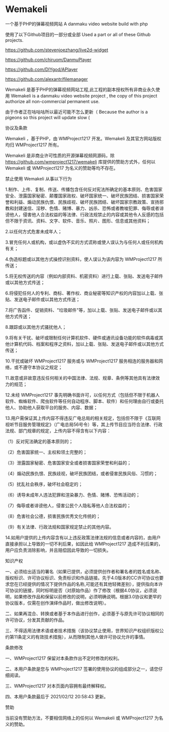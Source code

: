 ﻿# Wemakeli
一个基于PHP的弹幕视频网站
A danmaku video website build with php

使用了以下Github项目的一部分或全部
Used a part or all of these Github projects.

https://github.com/stevenjoezhang/live2d-widget

https://github.com/chiruom/DanmuPlayer

https://github.com/DIYgod/APlayer

https://github.com/alexantr/filemanager

Wemakeli 是基于PHP的弹幕视频网站工程,此工程的副本授权所有非商业永久使用
Wemakeli is a danmaku video website project , the copy of this project authorize all non-commercial permanent use.

由于作者正在咕咕咕所以最近可能不怎么更新（
Because the author is a pigeons so this project will update slow (

协议及条款

Wemakeli ，基于PHP，由 WMProject1217 开发。Wemakeli 及其官方网站版权均归 WMProject1217 所有。

Wemakeli 是非商业许可性质的开源弹幕视频网源码，除 https://github.com/wmproject1217/wemakeli 库提供的赞助方式外，任何以 Wemakeli 或 WMProject1217 为名义的赞助等均不存在。

禁止使用 Wemakeli 从事以下行为

1.制作、上传、复制、传送、传播包含任何反对宪法所确定的基本原则、危害国家安全、泄露国家秘密、颠覆国家政权、破坏国家统一、破坏民族团结、损害国家荣誉和利益、煽动民族仇恨、民族歧视、破坏民族团结、破坏国家宗教政策、宣扬邪教和封建迷信、淫秽、色情、赌博、暴力、凶杀、恐怖或者教唆犯罪、侮辱或者诽谤他人，侵害他人合法权益的等法律、行政法规禁止的内容或其他令人反感的包括但不限于资讯、资料、文字、软件、音乐、照片、图形、信息或其他资料；

2.以任何方式危害未成年人；

3.冒充任何人或机构，或以虚伪不实的方式谎称或使人误认为与任何人或任何机构有关；

4.伪造标题或以其他方式操控识别资料，使人误认为该内容为 WMProject1217 所传送；

5.将无权传送的内容（例如内部资料、机密资料）进行上载、张贴、发送电子邮件或以其他方式传送；

6.将侵犯任何人的专利、商标、著作权、商业秘密等知识产权的内容加以上载、张贴、发送电子邮件或以其他方式传送；

7.将广告函件、促销资料、"垃圾邮件"等，加以上载、张贴、发送电子邮件或以其他方式传送；

8.跟踪或以其他方式骚扰他人；

9.将有关干扰、破坏或限制任何计算机软件、硬件或通讯设备功能的软件病毒或其他计算机代码、档案和程序之资料，加以上载、张贴、发送电子邮件或以其他方式传送；

10.干扰或破坏 WMProject1217 服务或与 WMProject1217 服务相连的服务器和网络，或不遵守本协议之规定；

11.故意或非故意违反任何相关的中国法律、法规、规章、条例等其他具有法律效力的规范；

12.未经 WMProject1217 事先明确书面许可，以任何方式（包括但不限于机器人软件、蜘蛛软件、爬虫软件等任何自动程序、脚本、软件）和任何理由自行或委托他人、协助他人获取平台的服务、内容、数据；

13.用户需保证其上传内容不得违反广电总局的相关规定，包括但不限于《互联网视听节目服务管理规定》（广电总局56号令）等，其上传节目应当符合法律、行政法规、部门规章的规定，上传内容不得含有以下内容：

（1）反对宪法确定的基本原则的；

（2）危害国家统一、主权和领土完整的；

（3）泄露国家秘密、危害国家安全或者损害国家荣誉和利益的；

（4）煽动民族仇恨、民族歧视，破坏民族团结，或者侵害民族风俗、习惯的；

（5）扰乱社会秩序，破坏社会稳定的；

（6）诱导未成年人违法犯罪和渲染暴力、色情、赌博、恐怖活动的；

（7）侮辱或者诽谤他人，侵害公民个人隐私等他人合法权益的；

（8）危害社会公德，损害民族优秀文化传统的；

（9）有关法律、行政法规和国家规定禁止的其他内容。

14.如用户提供的上传内容含有以上违反政策法律法规的信息或者内容的，由用户直接承担以上导致的一切不利后果，如因此给 WMProject1217  造成不利后果的，用户应负责消除影响，并且赔偿因此导致的一切损失。

知识产权

一、必须给出适当的署名（如果已提供，必须提供创作者和署名者的姓名或名称、版权标识、许可协议标识、免责标识和作品链接。先于4.0版本的CC许可协议也要求您在已经提供的情况下提供作品的名称,可能还有其他轻微差别），提供指向本许可协议的链接，同时标明是否（对原始作品）作了修改（根据4.0协议，必须说明，如果修改作品和保留以前修改的说明，必须明确说明。根据3.0协议和更早的协议版本，仅需在创作演绎作品时，做出修改说明）。

二、如果再混合、转换或者基于本作品进行创作，必须基于与原先许可协议相同的许可协议，分发其贡献的作品。

三、不得适用法律术语或者技术措施（该协议禁止使用，世界知识产权组织版权公约第11条定义的有效技术措施），从而限制其他人做许可协议允许的事情。

条款修改

一、WMProject1217 保留对本条款作出不定时修改的权利。

二、本用户条款是您与 WMProject1217 签署的使用协议的组成部分之一，请您仔细阅读。

三、WMProject1217 对本页面内容拥有最终解释权。

四、本用户条款最后于 2021/02/12 20:58:43 更新。

赞助

当前没有赞助方法，不要相信网络上的任何以 Wemakeli 或 WMProject1217 为名义的赞助。